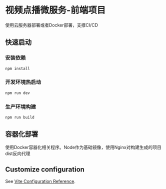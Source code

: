 # 视频点播微服务-前端项目
使用云服务器部署或者Docker部署，支撑CI/CD

## 快速启动
### 安装依赖
```sh
npm install
```

### 开发环境热启动

```sh
npm run dev
```

### 生产环境构建

```sh
npm run build
```

## 容器化部署
使用Docker容器化相关程序。Node作为基础镜像，使用Nginx对构建生成的项目dist反向代理


## Customize configuration

See [Vite Configuration Reference](https://vitejs.dev/config/).
